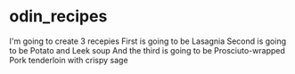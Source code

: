 # odin_recipes
I'm going to create 3 recepies
First is going to be Lasagnia
Second is going to be Potato and Leek soup
And the third is going to be Prosciuto-wrapped Pork tenderloin with crispy sage
